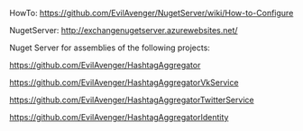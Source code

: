 HowTo: https://github.com/EvilAvenger/NugetServer/wiki/How-to-Configure

NugetServer: http://exchangenugetserver.azurewebsites.net/

Nuget Server for assemblies of the following projects:

https://github.com/EvilAvenger/HashtagAggregator

https://github.com/EvilAvenger/HashtagAggregatorVkService

https://github.com/EvilAvenger/HashtagAggregatorTwitterService

https://github.com/EvilAvenger/HashtagAggregatorIdentity

